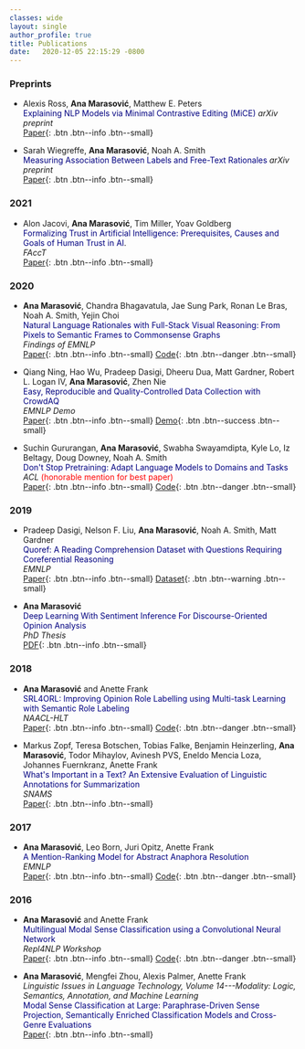 ```yaml
---
classes: wide
layout: single
author_profile: true
title: Publications
date:   2020-12-05 22:15:29 -0800
---
```


### Preprints

* Alexis Ross, **Ana Marasović**, Matthew E. Peters   
<span style="color:navy">Explaining NLP Models via Minimal Contrastive Editing (MiCE)</span>
*arXiv preprint*    
[Paper](#https://arxiv.org/abs/2012.13985){: .btn .btn--info .btn--small}  

* Sarah Wiegreffe, **Ana Marasović**, Noah A. Smith    
<span style="color:navy">Measuring Association Between Labels and Free-Text Rationales</span>
*arXiv preprint*    
[Paper](#https://arxiv.org/abs/2010.12762){: .btn .btn--info .btn--small}       


### 2021

* Alon Jacovi, **Ana Marasović**, Tim Miller, Yoav Goldberg    
<span style="color:navy">Formalizing Trust in Artificial Intelligence: Prerequisites, Causes and Goals of Human Trust in AI</span>.  
*FAccT*     
[Paper](#https://arxiv.org/abs/2010.07487){: .btn .btn--info .btn--small} 

### 2020

* **Ana Marasović**, Chandra Bhagavatula, Jae Sung Park, Ronan Le Bras, Noah A. Smith, Yejin Choi  
<span style="color:navy">Natural Language Rationales with Full-Stack Visual Reasoning: From Pixels to Semantic Frames to Commonsense Graphs</span>   
*Findings of EMNLP*   
[Paper](#https://arxiv.org/abs/2010.07526){: .btn .btn--info .btn--small} [Code](#https://github.com/allenai/visual-reasoning-rationalization){: .btn .btn--danger .btn--small}

* Qiang Ning, Hao Wu, Pradeep Dasigi, Dheeru Dua, Matt Gardner, Robert L. Logan IV, **Ana Marasović**, Zhen Nie          
<span style="color:navy">Easy, Reproducible and Quality-Controlled Data Collection with CrowdAQ</span>          
*EMNLP Demo*    
[Paper](#https://www.aclweb.org/anthology/2020.emnlp-demos.17/){: .btn .btn--info .btn--small} [Demo](#https://www.crowdaq.com/){: .btn .btn--success .btn--small}    
   
* Suchin Gururangan, **Ana Marasović**, Swabha Swayamdipta, Kyle Lo, Iz Beltagy, Doug Downey, Noah A. Smith     
<span style="color:navy">Don't Stop Pretraining: Adapt Language Models to Domains and Tasks</span>           
*ACL* <span style="color:red">(honorable mention for best paper)</span>    
[Paper](#https://www.aclweb.org/anthology/2020.acl-main.740/){: .btn .btn--info .btn--small} [Code](#https://github.com/allenai/dont-stop-pretraining){: .btn .btn--danger .btn--small}

### 2019 

* Pradeep Dasigi, Nelson F. Liu, **Ana Marasović**, Noah A. Smith, Matt Gardner       
<span style="color:navy">Quoref: A Reading Comprehension Dataset with Questions Requiring Coreferential Reasoning</span>             
*EMNLP*      
[Paper](#https://www.aclweb.org/anthology/D19-1606/){: .btn .btn--info .btn--small} [Dataset](#https://allenai.org/data/quoref){: .btn .btn--warning .btn--small}        

      
* **Ana Marasović**         
<span style="color:navy">Deep Learning With Sentiment Inference For Discourse-Oriented Opinion Analysis</span>                      
*PhD Thesis*         
[PDF](#https://archiv.ub.uni-heidelberg.de/volltextserver/27699/1/ana_thesis_publish_version.pdf){: .btn .btn--info .btn--small}   


### 2018 


* **Ana Marasović** and Anette Frank          
<span style="color:navy">SRL4ORL: Improving Opinion Role Labelling using Multi-task Learning with Semantic Role Labeling</span>    
*NAACL-HLT*               
[Paper](#https://www.aclweb.org/anthology/N18-1054/){: .btn .btn--info .btn--small}  [Code](#https://github.com/amarasovic/naacl-mpqa-srl4orl){: .btn .btn--danger .btn--small}

* Markus Zopf, Teresa Botschen, Tobias Falke, Benjamin Heinzerling, **Ana Marasović**, Todor Mihaylov, Avinesh PVS, Eneldo Mencia Loza, Johannes Fuernkranz, Anette Frank        
<span style="color:navy">What's Important in a Text? An Extensive Evaluation of Linguistic Annotations for Summarization</span>        
*SNAMS*         
[Paper](#https://www.researchgate.net/profile/Markus_Zopf/publication/329393416_What%27s_Important_in_a_Text_An_Extensive_Evaluation_of_Linguistic_Annotations_for_Summarization/links/5c0e95794585157ac1b8ff71/Whats-Important-in-a-Text-An-Extensive-Evaluation-of-Linguistic-Annotations-for-Summarization.pdf){: .btn .btn--info .btn--small}        


### 2017

* **Ana Marasović**, Leo Born, Juri Opitz, Anette Frank       
<span style="color:navy">A Mention-Ranking Model for Abstract Anaphora Resolution</span>         
*EMNLP*        
[Paper](#https://www.aclweb.org/anthology/D17-1021/){: .btn .btn--info .btn--small} [Code](#https://github.com/amarasovic/neural-abstract-anaphora){: .btn .btn--danger .btn--small}


### 2016 

* **Ana Marasović** and Anette Frank         
<span style="color:navy">Multilingual Modal Sense Classification using a Convolutional Neural Network</span>           
*Repl4NLP Workshop*              
[Paper](#https://www.aclweb.org/anthology/W16-1613/){: .btn .btn--info .btn--small} [Code](#https://github.com/amarasovic/modal-sense-classifcation){: .btn .btn--danger .btn--small}

* **Ana Marasović**, Mengfei Zhou, Alexis Palmer, Anette Frank         
*Linguistic Issues in Language Technology, Volume 14---Modality: Logic, Semantics, Annotation, and Machine Learning*               
<span style="color:navy">Modal Sense Classification at Large: Paraphrase-Driven Sense Projection, Semantically Enriched Classification Models and Cross-Genre Evaluations</span>  
[Paper](#https://www.aclweb.org/anthology/2016.lilt-14.3/){: .btn .btn--info .btn--small}

